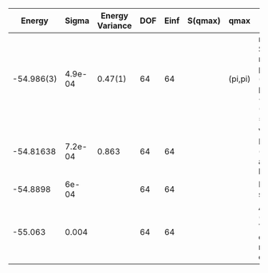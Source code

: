 | Energy     | Sigma   | Energy Variance | DOF | Einf | S(qmax) | qmax    | Method                                                       | Reference |
|------------|---------|-----------------|-----|------|---------|---------|--------------------------------------------------------------|-----------|
| -54.986(3) | 4.9e-04 | 0.47(1)         | 64  | 64   |         | (pi,pi) | mVMC with SU(2) and momentum projections (gamma point) + RBM + Lanczos, (U=4), alpha = 4 | TODO: ask Michael |
| -54.81638  | 7.2e-04 | 0.863           | 64  | 64   |         |         | VMC with Neel AF (+Jastrow and backflow)                     | TODO: ask Luca |
| -54.8898   | 6e-04   |                 | 64  | 64   |         |         | FN on the state above                                        | TODO: ask Luca |
| -55.063    | 0.004   |                 | 64  | 64   |         |         | AFQMC (Metropolis, Trotter error extrapolated), numerically exact | [paper] (https://journals.aps.org/prb/abstract/10.1103/PhysRevB.94.085103) |
